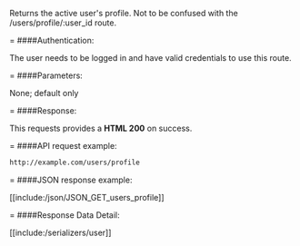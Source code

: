 <!-- --- title: GET /users/profile -->

Returns the active user's profile. Not to be confused with the /users/profile/:user_id route.

=
####Authentication:

The user needs to be logged in and have valid credentials to use this route.

=
####Parameters:

None; default only

=
####Response:

This requests provides a <strong>HTML 200</strong> on success.

=
####API request example:
```html
http://example.com/users/profile
```

=
####JSON response example:

[[include:/json/JSON_GET_users_profile]]

=
####Response Data Detail:

[[include:/serializers/user]]